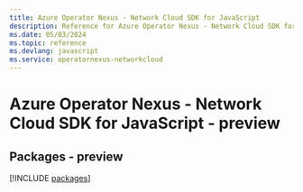 ```yaml
---
title: Azure Operator Nexus - Network Cloud SDK for JavaScript
description: Reference for Azure Operator Nexus - Network Cloud SDK for JavaScript
ms.date: 05/03/2024
ms.topic: reference
ms.devlang: javascript
ms.service: operatornexus-networkcloud
---
```

# Azure Operator Nexus - Network Cloud SDK for JavaScript - preview
## Packages - preview
[!INCLUDE [packages](operator-nexus---network-cloud-index.md)]